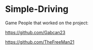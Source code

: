 # Simple-Driving
 Game
 People that worked on the project:

https://github.com/Gabcan23

https://github.com/TheFreeMan21
